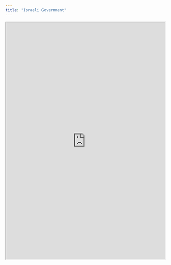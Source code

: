 ```yaml
---
title: "Israeli Government"
---
```



<iframe height="750" width="100%" src="https://ewelton.github.io/ktest/wiki.html#Israeli%20Government"></iframe>
